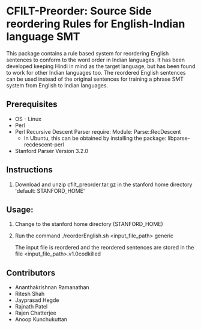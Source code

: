 # CFILT-Preorder: Source Side reordering Rules for English-Indian language SMT

This package contains a rule based system for reordering English sentences to conform to the word order in Indian languages. It has been developed keeping Hindi in mind as the target language, but has been found to work for other Indian languages too. The reordered English sentences can be used instead of the original sentences for training a phrase SMT system from English to Indian languages. 

## Prerequisites

- OS - Linux
- Perl
- Perl Recursive Descent Parser require: Module: Parse::RecDescent 
  - In Ubuntu, this can be obtained by installing the package: libparse-recdescent-perl
- Stanford Parser Version 3.2.0

## Instructions

1. Download and unzip cfilt_preorder.tar.gz in the stanford home directory 'default: STANFORD_HOME'

## Usage: 

1. Change to the stanford home directory (STANFORD_HOME)
2. Run the command 
    ./reorderEnglish.sh <input_file_path> generic 

    The input file is reordered and the reordered sentences are stored in the file <input_file_path>.v1.0codkilled


## Contributors

- Ananthakrishnan Ramanathan
- Ritesh Shah
- Jayprasad Hegde
- Rajnath Patel 
- Rajen Chatterjee
- Anoop Kunchukuttan
